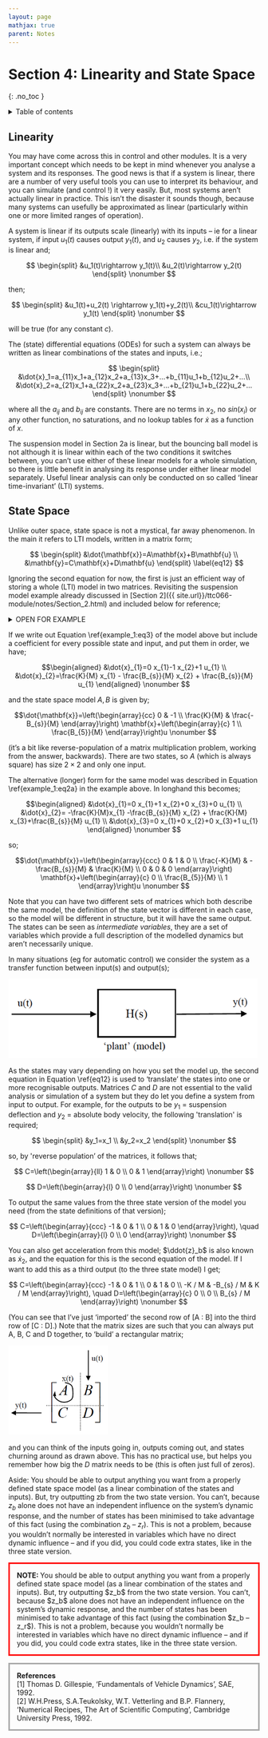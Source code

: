 ```yaml
---
layout: page
mathjax: true
parent: Notes
---
```


# Section 4: Linearity and State Space
{: .no_toc }

<details close markdown="block">
  <summary>
    Table of contents
  </summary>
  {: .text-delta }
1. TOC
{:toc}
</details>

## Linearity

You may have come across this in control and other modules. It is a very important concept which needs to be kept in mind whenever you analyse a system and its responses. The good news is that if a system is linear, there are a number of very useful tools you can use to interpret its behaviour, and you can simulate (and control !) it very easily. But, most systems aren’t actually linear in practice. This isn’t the disaster it sounds though, because many systems can usefully be approximated as linear (particularly within one or more limited ranges of operation).

A system is linear if its outputs scale (linearly) with its inputs – ie for a linear system, if input $u_1(t)$ causes output $y_1(t)$, and $u_2$ causes $y_2$, i.e. if the system is linear and;

$$ \begin{split} &u_1(t)\rightarrow y_1(t)\\
&u_2(t)\rightarrow y_2(t) \end{split} \nonumber $$

then;

$$ \begin{split} &u_1(t)+u_2(t) \rightarrow y_1(t)+y_2(t)\\
&cu_1(t)\rightarrow y_1(t) \end{split} \nonumber $$

will be true (for any constant $c$).

The (state) differential equations (ODEs) for such a system can always be written as linear combinations of the states and inputs, i.e.;

$$ \begin{split} &\dot{x}_1=a_{11}x_1+a_{12}x_2+a_{13}x_3+...+b_{11}u_1+b_{12}u_2+...\\
&\dot{x}_2=a_{21}x_1+a_{22}x_2+a_{23}x_3+...+b_{21}u_1+b_{22}u_2+... \end{split} \nonumber $$

where all the $a_{ij}$ and $b_{ij}$ are constants. There are no terms in $x_2$, no $sin(x_i)$ or any other function, no saturations, and no lookup tables for $\dot{x}$ as a function of $x$.

The suspension model in Section 2a is linear, but the bouncing ball model is not although it is linear within each of the two conditions it switches between, you can’t use either of these linear models for a whole simulation, so there is little benefit in analysing its response under either linear model separately. Useful linear analysis can only be conducted on so called ‘linear time-invariant’ (LTI) systems.

## State Space

Unlike outer space, state space is not a mystical, far away phenomenon. In the main it refers to LTI models, written in a matrix form;

$$ \begin{split} &\dot{\mathbf{x}}=A\mathbf{x}+B\mathbf{u} \\
&\mathbf{y}=C\mathbf{x}+D\mathbf{u} \end{split} \label{eq12} $$

Ignoring the second equation for now, the first is just an efficient way of storing a whole (LTI) model in two matrices. Revisiting the suspension model example already discussed in [Section 2]({{ site.url}}/ttc066-module/notes/Section_2.html) and included below for reference;

<details close markdown="block">
  <summary>
    OPEN FOR EXAMPLE
  </summary>
<hr>
{% include_relative examples/example_1.md %}
<hr>
</details>

If we write out Equation \ref{example_1:eq3} of the model above but include a coefficient for every possible state and input, and put them in order, we have;

$$\begin{aligned}
&\dot{x}_{1}=0 x_{1}-1 x_{2}+1 u_{1} \\
&\dot{x}_{2}=\frac{K}{M} x_{1} - \frac{B_{s}}{M} x_{2} + \frac{B_{s}}{M} u_{1}
\end{aligned} \nonumber $$

and the state space model $A, B$ is given by;

$$\dot{\mathbf{x}}=\left(\begin{array}{cc}
0 & -1 \\
\frac{K}{M} & \frac{-B_{s}}{M}
\end{array}\right) \mathbf{x}+\left(\begin{array}{c}
1 \\
\frac{B_{5}}{M}
\end{array}\right)u \nonumber $$

(it’s a bit like reverse-population of a matrix multiplication problem, working from the answer, backwards). There are two states, so $A$ (which is always square) has size $2\times2$ and only one input.

The alternative (longer) form for the same model was described in Equation \ref{example_1:eq2a} in the example above. In longhand this becomes;

$$\begin{aligned}
&\dot{x}_{1}=0 x_{1}+1 x_{2}+0 x_{3}+0 u_{1} \\
&\dot{x}_{2}= -\frac{K}{M}x_{1} -\frac{B_{s}}{M} x_{2} + \frac{K}{M} x_{3}+\frac{B_{s}}{M} u_{1} \\
&\dot{x}_{3}=0 x_{1}+0 x_{2}+0 x_{3}+1 u_{1}
\end{aligned} \nonumber $$

so;

$$\dot{\mathbf{x}}=\left(\begin{array}{ccc}
0 & 1 & 0 \\
\frac{-K}{M} & -\frac{B_{s}}{M} & \frac{K}{M} \\
0 & 0 & 0
\end{array}\right) \mathbf{x}+\left(\begin{array}{c}
0 \\
\frac{B_{5}}{M} \\
1
\end{array}\right)u \nonumber $$

Note that you can have two different sets of matrices which both describe the same model, the definition of the state vector is different in each case, so the model will be different in structure, but it will have the same output. The states can be seen as *intermediate variables*, they are a set of variables which provide a full description of the modelled dynamics but aren’t necessarily unique.

In many situations (eg for automatic control) we consider the system as a transfer function between input(s) and output(s);

<img src="figures/plant_model.png" width=500>

As the states may vary depending on how you set the model up, the second equation in Equation \ref{eq12} is used to ‘translate’ the states into one or more recognisable outputs. Matrices $C$ and $D$ are not essential to the valid analysis or simulation of a system but they do let you define a system from input to output. For example, for the outputs to be $y_1$ = suspension deflection and $y_2$ = absolute body velocity, the following 'translation' is required;

$$ \begin{split} &y_1=x_1 \\
&y_2=x_2 \end{split} \nonumber $$

so, by 'reverse population’ of the matrices, it follows that;

$$
C=\left(\begin{array}{ll}
1 & 0 \\
0 & 1
\end{array}\right) \nonumber $$

$$
D=\left(\begin{array}{l}
0 \\
0
\end{array}\right) \nonumber $$

To output the same values from the three state version of the model you need (from the state definitions of that version);

$$
C=\left(\begin{array}{ccc}
-1 & 0 & 1 \\
0 & 1 & 0
\end{array}\right), \quad D=\left(\begin{array}{l}
0 \\
0
\end{array}\right) \nonumber $$

You can also get acceleration from this model; $\ddot{z}_b$ is also known as $\dot{x}_2$, and the equation for this is the second equation of the model. If I want to add this as a third output (to the three state model) I get;

$$
C=\left(\begin{array}{ccc}
-1 & 0 & 1 \\
0 & 1 & 0 \\
-K / M & -B_{s} / M & K / M
\end{array}\right), \quad D=\left(\begin{array}{c}
0 \\
0 \\
B_{s} / M
\end{array}\right) \nonumber $$

(You can see that I’ve just ‘imported’ the second row of [A : B] into the third row of [C : D].) Note that the matrix sizes are such that you can always put A, B, C and D together, to ‘build’ a rectangular matrix;

<img src="figures/matrix_mult.png" width=200>

and you can think of the inputs going in, outputs coming out, and states churning around as drawn above. This has no practical use, but helps you remember how big the $D$ matrix needs to be (this is often just full of zeros).

Aside: You should be able to output anything you want from a properly defined state space model (as a linear combination of the states and inputs). But, try outputting zb from the two state version. You can’t, because $z_b$ alone does not have an independent influence on the system’s dynamic response, and the number of states has been minimised to take advantage of this fact (using the combination $z_b$ – $z_r$). This is not a problem, because you wouldn’t normally be interested in variables which have no direct dynamic influence – and if you did, you could code extra states, like
in the three state version.

<p style="border:3px; border-style:solid; border-color:#FF0000; padding: 1em;"> <b>NOTE: </b> You should be able to output anything you want from a properly defined state space model (as a linear combination of the states and inputs). But, try outputting $z_b$ from the two state version. You can’t, because $z_b$ alone does not have an independent influence on the system’s dynamic response, and the number of states has been minimised to take advantage of this fact (using the combination $z_b – z_r$). This is not a problem, because you wouldn’t normally be interested in variables which have no direct dynamic influence – and if you did, you could code extra states, like in the three state version.</p>

<p style="border:3px; border-style:solid; border-color:#A9A9A9; padding: 1em;"> <b>References</b><br> [1] Thomas D. Gillespie, ‘Fundamentals of Vehicle Dynamics’, SAE, 1992.<br> [2] W.H.Press, S.A.Teukolsky, W.T. Vetterling and B.P. Flannery, ‘Numerical Recipes, The Art of Scientific Computing’, Cambridge University Press, 1992.